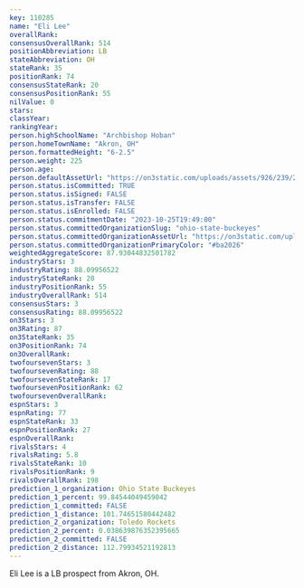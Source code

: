 ```yaml
---
key: 110285
name: "Eli Lee"
overallRank: 
consensusOverallRank: 514
positionAbbreviation: LB
stateAbbreviation: OH
stateRank: 35
positionRank: 74
consensusStateRank: 20
consensusPositionRank: 55
nilValue: 0
stars: 
classYear: 
rankingYear: 
person.highSchoolName: "Archbishop Hoban"
person.homeTownName: "Akron, OH"
person.formattedHeight: "6-2.5"
person.weight: 225
person.age: 
person.defaultAssetUrl: "https://on3static.com/uploads/assets/926/239/239926.jpg"
person.status.isCommitted: TRUE
person.status.isSigned: FALSE
person.status.isTransfer: FALSE
person.status.isEnrolled: FALSE
person.status.commitmentDate: "2023-10-25T19:49:00"
person.status.committedOrganizationSlug: "ohio-state-buckeyes"
person.status.committedOrganizationAssetUrl: "https://on3static.com/uploads/assets/126/150/150126.svg"
person.status.committedOrganizationPrimaryColor: "#ba2026"
weightedAggregateScore: 87.93044832501782
industryStars: 3
industryRating: 88.09956522
industryStateRank: 20
industryPositionRank: 55
industryOverallRank: 514
consensusStars: 3
consensusRating: 88.09956522
on3Stars: 3
on3Rating: 87
on3StateRank: 35
on3PositionRank: 74
on3OverallRank: 
twofoursevenStars: 3
twofoursevenRating: 88
twofoursevenStateRank: 17
twofoursevenPositionRank: 62
twofoursevenOverallRank: 
espnStars: 3
espnRating: 77
espnStateRank: 33
espnPositionRank: 27
espnOverallRank: 
rivalsStars: 4
rivalsRating: 5.8
rivalsStateRank: 10
rivalsPositionRank: 9
rivalsOverallRank: 198
prediction_1_organization: Ohio State Buckeyes
prediction_1_percent: 99.84544049459042
prediction_1_committed: FALSE
prediction_1_distance: 101.74651580442482
prediction_2_organization: Toledo Rockets
prediction_2_percent: 0.038639876352395665
prediction_2_committed: FALSE
prediction_2_distance: 112.79934521192813
---
```

Eli Lee is a LB prospect from Akron, OH.